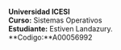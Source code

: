 **Universidad ICESI**  
**Curso:** Sistemas Operativos  
**Estudiante:** Estiven Landazury.  
**Codigo:**A00056992  
